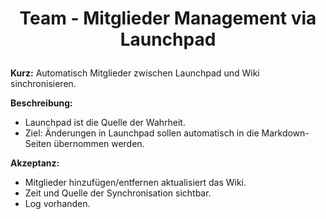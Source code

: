 # <p align="center">Team - Mitglieder Management via Launchpad</p>

**Kurz:** Automatisch Mitglieder zwischen Launchpad und Wiki sinchronisieren.

**Beschreibung:**
- Launchpad ist die Quelle der Wahrheit.
- Ziel: Änderungen in Launchpad sollen automatisch in die Markdown-Seiten übernommen werden.

**Akzeptanz:**
- Mitglieder hinzufügen/entfernen aktualisiert das Wiki.
- Zeit und Quelle der Synchronisation sichtbar.
- Log vorhanden.
